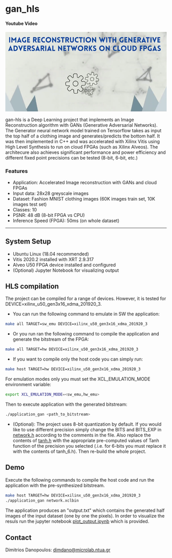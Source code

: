# gan_hls

#### Youtube Video
[![Youtube video](/docs/cover.png)](https://www.youtube.com/watch?v=FO_M2AHb1u4)

gan-hls is a Deep Learning project that implements an Image Reconstruction algorithm with GANs (Generative Adversarial Networks). The Generator neural network model trained on Tensorflow takes as input the top half of a clothing image and generates/predicts the bottom half. It was then implemented in C++ and was accelerated with Xilinx Vitis using High Level Synthesis to run on cloud FPGAs (such as Xilinx Alveos). The architecure also achieves significant performance and power efficiency and different fixed point precisions can be tested (8-bit, 6-bit, etc.)


### Features
- Application: Accelerated Image reconstruction with GANs and cloud FPGAs
- Input data: 28x28 greyscale images
- Dataset:  Fashion MNIST clothing images (60K images train set, 10K images test set)
- Classes: 10 	
- PSNR: 48 dB (8-bit FPGA vs CPU)
- Inference Speed (FPGA): 50ms (on whole dataset)


---

## System Setup

- Ubuntu Linux (18.04 recommended)
- Vitis 2020.2 installed with XRT 2.9.317
- Alveo U50 FPGA device installed and configured
- (Optional) Jupyter Notebook for visualizing output


## HLS compilation

The project can be compiled for a range of devices. However, it is tested for DEVICE=xilinx_u50_gen3x16_xdma_201920_3.

- You can run the following command to emulate in SW the application:
```bash
make all TARGET=sw_emu DEVICE=xilinx_u50_gen3x16_xdma_201920_3
``` 
- Or you run ran the following command to compile the application and generate the bitstream of the FPGA:
```bash  
make all TARGET=hw DEVICE=xilinx_u50_gen3x16_xdma_201920_3
``` 
- If you want to compile only the host code you can simply run:
```bash
make host TARGET=hw DEVICE=xilinx_u50_gen3x16_xdma_201920_3
``` 
For emulation modes only you must set the XCL_EMULATION_MODE environment variable:
```bash
export XCL_EMULATION_MODE=<sw_emu,hw_emu> 
``` 
Then to execute application with the generated bitstream:
```bash
./application_gan <path_to_bitstream>
``` 

- (Optional): The project uses 8-bit quantization by default. If you would like to use different precision simply change the BITS and BITS_EXP in [network.h](src/network.h)  according to the comments in the file. Also replace the contents of [tanh.h](src/tanh.h) with the appropriate pre-computed values of Tanh function of the precision you selected (.i.e. for 6-bits you must replace it with the contents of tanh_6.h). Then re-build the whole project.

## Demo

Execute the following commands to compile the host code and run the application with the pre-synthesized bitstream.

```bash
make host TARGET=hw DEVICE=xilinx_u50_gen3x16_xdma_201920_3
./application_gan network.xclbin
``` 

The application produces an "output.txt" which contains the generated half images of the input dataset (one by one the pixels). In order to visualize the resuls run the jupyter notebook [plot_output.ipynb](plot_output.ipynb) which is provided.


## Contact

Dimitrios Danopoulos: dimdano@microlab.ntua.gr
    

